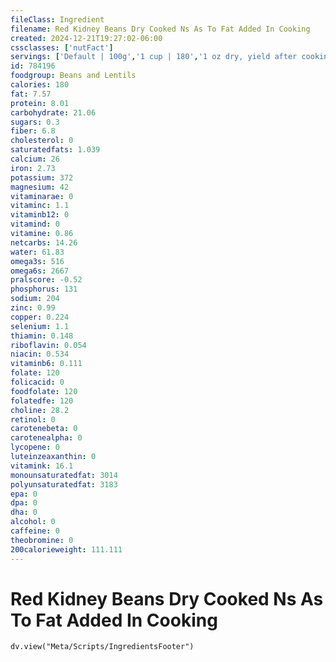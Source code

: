 ```yaml
---
fileClass: Ingredient
filename: Red Kidney Beans Dry Cooked Ns As To Fat Added In Cooking
created: 2024-12-21T19:27:02-06:00
cssclasses: ['nutFact']
servings: ['Default | 100g','1 cup | 180','1 oz dry, yield after cooking | 70']
id: 784196
foodgroup: Beans and Lentils
calories: 180
fat: 7.57
protein: 8.01
carbohydrate: 21.06
sugars: 0.3
fiber: 6.8
cholesterol: 0
saturatedfats: 1.039
calcium: 26
iron: 2.73
potassium: 372
magnesium: 42
vitaminarae: 0
vitaminc: 1.1
vitaminb12: 0
vitamind: 0
vitamine: 0.86
netcarbs: 14.26
water: 61.83
omega3s: 516
omega6s: 2667
pralscore: -0.52
phosphorus: 131
sodium: 204
zinc: 0.99
copper: 0.224
selenium: 1.1
thiamin: 0.148
riboflavin: 0.054
niacin: 0.534
vitaminb6: 0.111
folate: 120
folicacid: 0
foodfolate: 120
folatedfe: 120
choline: 28.2
retinol: 0
carotenebeta: 0
carotenealpha: 0
lycopene: 0
luteinzeaxanthin: 0
vitamink: 16.1
monounsaturatedfat: 3014
polyunsaturatedfat: 3183
epa: 0
dpa: 0
dha: 0
alcohol: 0
caffeine: 0
theobromine: 0
200calorieweight: 111.111
---
```


# Red Kidney Beans Dry Cooked Ns As To Fat Added In Cooking

```dataviewjs
dv.view("Meta/Scripts/IngredientsFooter")
```